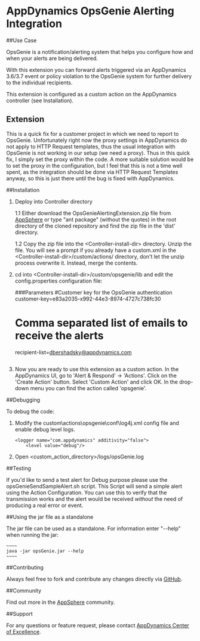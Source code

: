 # AppDynamics OpsGenie Alerting Integration

##Use Case

OpsGenie is a notification/alerting system that helps you configure how and when your alerts are being delivered.

With this extension you can forward alerts triggered via an AppDynamics 3.6/3.7 event or policy violation
to the OpsGenie system for further delivery to the individual recipients.

This extension is configured as a custom action on the AppDynamics controller (see Installation).

## Extension
This is a quick fix for a customer project in which we need to report to OpsGenie. Unfortunately right now the proxy settings in AppDynamics do not apply to HTTP Request templates, thus the usual integration with OpsGenie is not working in our setup (we need a proxy). Thus in this quick fix, I simply set the proxy within the code. A more suitable solution would be to set the proxy in the configuration, but I feel that this is not a time well spent, as the integration should be done via HTTP Request Templates anyway, so this is just there until the bug is fixed with AppDynamics.

##Installation

1. Deploy into Controller directory

    1.1  Either download the OpsGenieAlertingExtension.zip file from [AppSphere](http://appsphere.appdynamics.com/)
    or type "ant package" (without the quotes) in the root directory of the cloned repository and find the zip file in the 'dist' directory.
    
    1.2  Copy the zip file into the \<Controller-install-dir\> directory. Unzip the file. You will see a prompt if you already have a custom.xml
    in the \<Controller-install-dir\>/custom/actions/ directory, don't let the unzip process overwrite it. Instead, merge
    the contents.
    
2. cd into \<Controller-install-dir\>/custom/opsgenie/lib and edit the config.properties configuration file:

	###Parameters
	#Customer key for the OpsGenie authentication
    customer-key=e83a2035-x992-44e3-8974-4727c738fc30
    # Comma separated list of emails to receive the alerts
    recipient-list=dbershadsky@appdynamics.com
	~~~~
	
3.  Now you are ready to use this extension as a custom action. In the AppDynamics UI, go to 'Alert & Respond' -> 
'Actions'. Click on the 'Create Action' button. Select 'Custom Action' and click OK. In the drop-down menu you
can find the action called 'opsgenie'.

##Debugging

To debug the code:

1.  Modify the custom\actions\opsgenie\conf\log4j.xml config file and enable debug level logs.


	~~~~
    <logger name="com.appdynamics" additivity="false">
    	<level value="debug"/>
	~~~~

2.  Open \<custom\_action\_directory\>/logs/opsGenie.log

##Testing

If you'd like to send a test alert for Debug purpose please use the opsGenieSendSampleAlert.sh script.
This Script will send a simple alert using the Action Configuration.
You can use this to verify that the transmission works and the alert would be received *without* the need of producing a real error or event.


##Using the jar file as a standalone

The jar file can be used as a standalone. For information enter "--help" when running the jar:

	~~~~
    java -jar opsGenie.jar --help
   	~~~~



##Contributing

Always feel free to fork and contribute any changes directly via [GitHub](https://github.com/Appdynamics/opsgenie-alerting-extension).

##Community

Find out more in the [AppSphere](http://appsphere.appdynamics.com/) community.

##Support

For any questions or feature request, please contact [AppDynamics Center of Excellence](mailto:ace-request@appdynamics.com).
